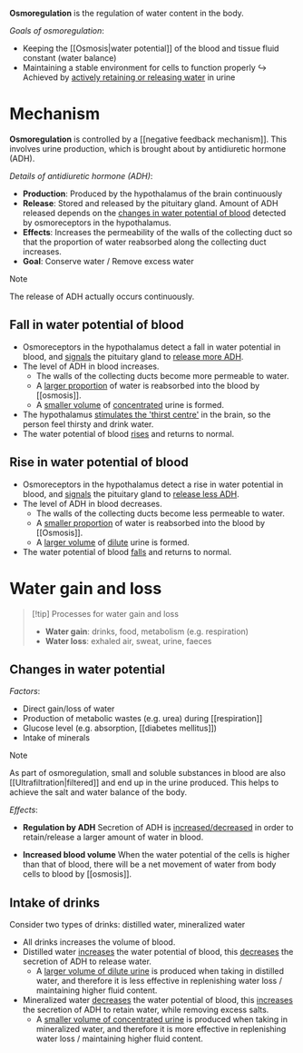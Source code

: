 **Osmoregulation** is the <span class="hi-green">regulation of water content</span> in the body.

*Goals of osmoregulation*:
- Keeping the [[Osmosis|water potential]] of the blood and tissue fluid constant (water balance)
- Maintaining a stable environment for cells to function properly
↪️ Achieved by <u>actively retaining or releasing water</u> in urine

# Mechanism
**Osmoregulation** is controlled by a [[negative feedback mechanism]]. This involves urine production, which is brought about by <span class="hi-blue">antidiuretic hormone (ADH)</span>.

*Details of antidiuretic hormone (ADH)*:
- **Production**: <span class="hi-green">Produced</span> by the <span class="hi-blue">hypothalamus</span> of the brain continuously
- **Release**: <span class="hi-green">Stored and released</span> by the <span class="hi-blue">pituitary gland</span>. Amount of ADH released depends on the <u>changes in water potential of blood</u> detected by <span class="hi-blue">osmoreceptors</span> in the hypothalamus.
- **Effects**: <span class="hi-green">Increases the permeability of the walls of the collecting duct</span> so that the <span class="hi-green">proportion of water reabsorbed along the collecting duct increases</span>.
- **Goal**: Conserve water / Remove excess water

> [!note]
> The release of ADH actually occurs continuously.

## Fall in water potential of blood
- <span class="hi-blue">Osmoreceptors</span> in the <span class="hi-blue">hypothalamus</span> detect a fall in water potential in blood, and <u>signals</u> the <span class="hi-blue">pituitary gland</span> to <u>release more ADH</u>.
- The level of ADH in blood increases.
	- The <span class="hi-green">walls of the collecting ducts become more permeable to water</span>.
	- A <span class="hi-green"><u>larger proportion</u> of water is reabsorbed</span> into the blood by [[osmosis]].
	- A <span class="hi-green"><u>smaller volume</u></span> of <span class="hi-green"><u>concentrated</u> urine</span> is formed.
- The <span class="hi-blue">hypothalamus</span> <u>stimulates the 'thirst centre'</u> in the brain, so the person feel thirsty and drink water.
- The water potential of blood <u>rises</u> and returns to normal.

## Rise in water potential of blood
- <span class="hi-blue">Osmoreceptors</span> in the <span class="hi-blue">hypothalamus</span> detect a rise in water potential in blood, and <u>signals</u> the <span class="hi-blue">pituitary gland</span> to <u>release less ADH</u>.
- The level of ADH in blood decreases.
	- The <span class="hi-green">walls of the collecting ducts become less permeable to water</span>.
	- A <span class="hi-green"><u>smaller proportion</u> of water is reabsorbed</span> into the blood by [[Osmosis]].
	- A <span class="hi-green"><u>larger volume</u></span> of <span class="hi-green"><u>dilute</u> urine</span> is formed.
- The water potential of blood <u>falls</u> and returns to normal.

# Water gain and loss
> [!tip] Processes for water gain and loss
> - **Water gain**: drinks, food, metabolism (e.g. respiration)
> - **Water loss**: exhaled air, sweat, urine, faeces

## Changes in water potential
*Factors*:
- Direct gain/loss of water
- Production of metabolic wastes (e.g. urea) during [[respiration]]
- Glucose level (e.g. absorption, [[diabetes mellitus]])
- Intake of minerals

> [!note]
> As part of <span class="hi-green">osmoregulation</span>, small and soluble substances in blood are also [[Ultrafiltration|filtered]] and end up in the urine produced. This helps to achieve the <span class="hi-blue">salt and water balance</span> of the body.

*Effects*:
- **Regulation by ADH**
  Secretion of ADH is <u>increased/decreased</u> in order to <span class="hi-green">retain/release a larger amount of water in blood</span>.

- **Increased blood volume**
  When the water potential of the cells is higher than that of blood, there will be a net movement of water from body cells to blood by [[osmosis]].

## Intake of drinks
Consider two types of drinks: distilled water, mineralized water
- All drinks increases the volume of blood.
- Distilled water <u>increases</u> the <span class="hi-blue">water potential</span> of blood, this <u>decreases</u> the <span class="hi-blue">secretion of ADH</span> to release water.
	- A <u>larger volume of dilute urine</u> is produced when taking in distilled water, and therefore it is <span class="hi-green">less effective in replenishing water loss / maintaining higher fluid content</span>.
- Mineralized water <u>decreases</u> the <span class="hi-blue">water potential</span> of blood, this <u>increases</u> the <span class="hi-blue">secretion of ADH</span> to retain water, while removing excess salts.
	- A <u>smaller volume of concentrated urine</u> is produced when taking in mineralized water, and therefore it is <span class="hi-green">more effective in replenishing water loss / maintaining higher fluid content</span>.
